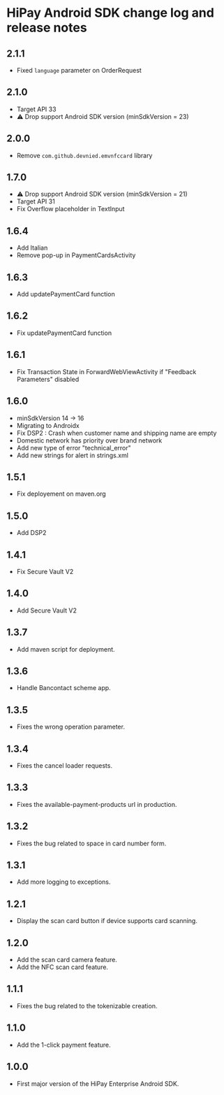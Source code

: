 HiPay Android SDK change log and release notes
================================================

2.1.1
-----

* Fixed `language` parameter on OrderRequest

2.1.0
-----

* Target API 33
* ⚠️ Drop support Android SDK version (minSdkVersion = 23)

2.0.0
-----

* Remove `com.github.devnied.emvnfccard` library

1.7.0
-----

* ⚠️ Drop support Android SDK version (minSdkVersion = 21)
* Target API 31
* Fix Overflow placeholder in TextInput

1.6.4
-----

* Add Italian
* Remove pop-up in PaymentCardsActivity

1.6.3
-----

* Add updatePaymentCard function

1.6.2
-----

* Fix updatePaymentCard function

1.6.1
-----

* Fix Transaction State in ForwardWebViewActivity if "Feedback Parameters" disabled

1.6.0
-----

* minSdkVersion 14 -> 16
* Migrating to Androidx
* Fix DSP2 : Crash when customer name and shipping name are empty
* Domestic network has priority over brand network
* Add new type of error "technical_error"
* Add new strings for alert in strings.xml

1.5.1
-----

* Fix deployement on maven.org

1.5.0
-----

* Add DSP2

1.4.1
-----

* Fix Secure Vault V2

1.4.0
-----

* Add Secure Vault V2

1.3.7
-----

* Add maven script for deployment.

1.3.6
-----

* Handle Bancontact scheme app.

1.3.5
-----

* Fixes the wrong operation parameter.

1.3.4
-----

* Fixes the cancel loader requests.

1.3.3
-----

* Fixes the available-payment-products url in production.

1.3.2
-----

* Fixes the bug related to space in card number form.

1.3.1
-----

* Add more logging to exceptions.

1.2.1
-----

* Display the scan card button if device supports card scanning.

1.2.0
-----

* Add the scan card camera feature.
* Add the NFC scan card feature.

1.1.1
-----

* Fixes the bug related to the tokenizable creation.

1.1.0
-----

* Add the 1-click payment feature.

1.0.0
-----

* First major version of the HiPay Enterprise Android SDK.
